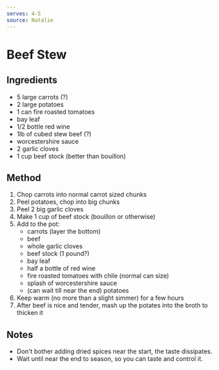 ```yaml
---
serves: 4-5
source: Natalie
---
```


# Beef Stew

## Ingredients

- 5 large carrots (?)
- 2 large potatoes
- 1 can fire roasted tomatoes
- bay leaf
- 1/2 bottle red wine
- 1lb of cubed stew beef (?)
- worcestershire sauce
- 2 garlic cloves
- 1 cup beef stock (better than bouillon)

## Method

1. Chop carrots into normal carrot sized chunks
2. Peel potatoes, chop into big chunks
3. Peel 2 big garlic cloves
4. Make 1 cup of beef stock (bouillon or otherwise)
5. Add to the pot:
   - carrots (layer the bottom)
   - beef
   - whole garlic cloves
   - beef stock (1 pound?)
   - bay leaf
   - half a bottle of red wine
   - fire roasted tomatoes with chile (normal can size)
   - splash of worcestershire sauce
   - (can wait till near the end) potatoes
6. Keep warm (no more than a slight simmer) for a few hours
7. After beef is nice and tender, mash up the potates into the broth to thicken it

## Notes

- Don't bother adding dried spices near the start, the taste dissipates.
- Wait until near the end to season, so you can taste and control it.
